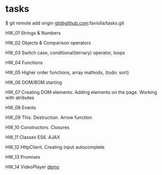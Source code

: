 # tasks

$ git remote add origin git@github.com:faviolla/tasks.git

HW_01
Strings & Numbers

HW_02
Objects & Comparison operators

HW_03
Switch case, conditional(ternary) operator, loops

HW_04
Functions

HW_05
Higher order functions, array mathods, (todo: sort)

HW_06
DOM/BOM starting

HW_07
Creating DOM elements. Adding elements on the page. Working with atributes

HW_08
Events

HW_09
This. Destruction. Arrow function

HW_10
Constructors. Closures

HW_11
Classes ES6. AJAX

HW_12
HttpClient. Creating input autocomplete

HW_13
Promises

HW_14
VideoPlayer [demo](https://faviolla.github.io/tasks/hw_14/)
